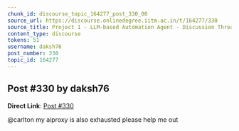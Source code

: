 ```yaml
---
chunk_id: discourse_topic_164277_post_330_00
source_url: https://discourse.onlinedegree.iitm.ac.in/t/164277/330
source_title: Project 1 - LLM-based Automation Agent - Discussion Thread [TDS Jan 2025]
content_type: discourse
tokens: 51
username: daksh76
post_number: 330
topic_id: 164277
---
```


## Post #330 by daksh76

**Direct Link**: [Post #330](https://discourse.onlinedegree.iitm.ac.in/t/164277/330)

@carlton my aiproxy is also exhausted please help me out
